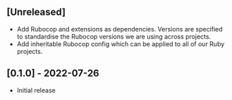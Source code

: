 ## [Unreleased]

- Add Rubocop and extensions as dependencies. Versions are specified to standardise the Rubocop versions we are using across projects.
- Add inheritable Rubocop config which can be applied to all of our Ruby projects.

## [0.1.0] - 2022-07-26

- Initial release
